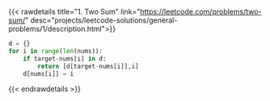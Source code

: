 {{< rawdetails title="1. Two Sum" link="https://leetcode.com/problems/two-sum/"
	desc="projects/leetcode-solutions/general-problems/1/description.html">}}

```python
d = {}
for i in range(len(nums)):
    if target-nums[i] in d:
        return [d[target-nums[i]],i]
    d[nums[i]] = i
```
{{< endrawdetails >}}